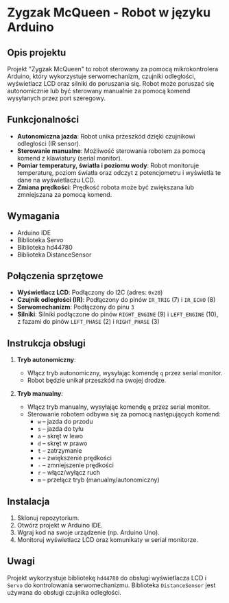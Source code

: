 # Zygzak McQueen - Robot w języku Arduino

## Opis projektu

Projekt "Zygzak McQueen" to robot sterowany za pomocą mikrokontrolera Arduino, który wykorzystuje serwomechanizm, czujniki odległości, wyświetlacz LCD oraz silniki do poruszania się. Robot może poruszać się autonomicznie lub być sterowany manualnie za pomocą komend wysyłanych przez port szeregowy.

## Funkcjonalności

- **Autonomiczna jazda**: Robot unika przeszkód dzięki czujnikowi odległości (IR sensor).
- **Sterowanie manualne**: Możliwość sterowania robotem za pomocą komend z klawiatury (serial monitor).
- **Pomiar temperatury, światła i poziomu wody**: Robot monitoruje temperaturę, poziom światła oraz odczyt z potencjometru i wyświetla te dane na wyświetlaczu LCD.
- **Zmiana prędkości**: Prędkość robota może być zwiększana lub zmniejszana za pomocą komend.

## Wymagania

- Arduino IDE
- Biblioteka Servo
- Biblioteka hd44780
- Biblioteka DistanceSensor

## Połączenia sprzętowe

- **Wyświetlacz LCD**: Podłączony do I2C (adres: `0x20`)
- **Czujnik odległości (IR)**: Podłączony do pinów `IR_TRIG` (7) i `IR_ECHO` (8)
- **Serwomechanizm**: Podłączony do pinu `3`
- **Silniki**: Silniki podłączone do pinów `RIGHT_ENGINE` (9) i `LEFT_ENGINE` (10), z fazami do pinów `LEFT_PHASE` (2) i `RIGHT_PHASE` (3)

## Instrukcja obsługi

1. **Tryb autonomiczny**:
   - Włącz tryb autonomiczny, wysyłając komendę `q` przez serial monitor.
   - Robot będzie unikał przeszkód na swojej drodze.
   
2. **Tryb manualny**:
   - Włącz tryb manualny, wysyłając komendę `q` przez serial monitor.
   - Sterowanie robotem odbywa się za pomocą następujących komend:
     - `w` – jazda do przodu
     - `s` – jazda do tyłu
     - `a` – skręt w lewo
     - `d` – skręt w prawo
     - `t` – zatrzymanie
     - `+` – zwiększenie prędkości
     - `-` – zmniejszenie prędkości
     - `r` – włącz/wyłącz ruch
     - `m` – przełącz tryb (manualny/autonomiczny)

## Instalacja

1. Sklonuj repozytorium.
2. Otwórz projekt w Arduino IDE.
3. Wgraj kod na swoje urządzenie (np. Arduino Uno).
4. Monitoruj wyświetlacz LCD oraz komunikaty w serial monitorze.

## Uwagi

Projekt wykorzystuje bibliotekę `hd44780` do obsługi wyświetlacza LCD i `Servo` do kontrolowania serwomechanizmu. Biblioteka `DistanceSensor` jest używana do obsługi czujnika odległości.
